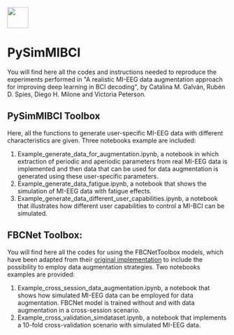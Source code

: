 
<img src="https://user-images.githubusercontent.com/79813952/214366805-56252321-18ce-4787-8561-0d2f7b61594d.png" width="48">

# PySimMIBCI

You will find here all the codes and instructions needed to reproduce the experiments performed in "A realistic MI-EEG data augmentation approach for improving deep learning in BCI decoding", by Catalina M. Galván, Rubén D. Spies, Diego H. Milone and Victoria Peterson.

## PySimMIBCI Toolbox

Here, all the functions to generate user-specific MI-EEG data with different characteristics are given. Three notebooks example are included: 

1. Example_generate_data_for_augmentation.ipynb, a notebook in which extraction of periodic and aperiodic parameters from real MI-EEG data is implemented and then data that can be used for data augmentation is generated using these user-specific parameters.
2. Example_generate_data_fatigue.ipynb, a notebook that shows the simulation of MI-EEG data with fatigue effects.
3. Example_generate_data_different_user_capabilities.ipynb, a notebook that illustrates how different user capabilities to control a MI-BCI can be simulated.

## FBCNet Toolbox:

You will find here all the codes for using the FBCNetToolbox models, which have been adapted from their [original implementation](https://github.com/ravikiran-mane/FBCNet) to include the possibility to employ data augmentation strategies. Two notebooks examples are provided:

1. Example_cross_session_data_augmentation.ipynb, a notebook that shows how simulated MI-EEG data can be employed for data augmentation. FBCNet model is trained without and with data augmentation in a cross-session scenario.
2. Example_cross_validation_simdataset.ipynb, a notebook that implements a 10-fold cross-validation scenario with simulated MI-EEG data.
